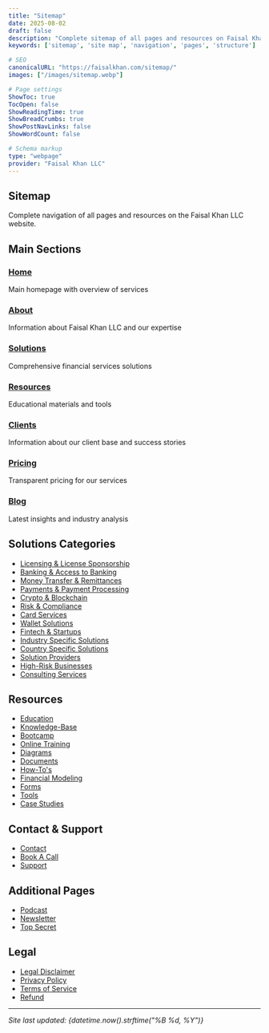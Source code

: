 ```yaml
---
title: "Sitemap"
date: 2025-08-02
draft: false
description: "Complete sitemap of all pages and resources on Faisal Khan LLC website"
keywords: ['sitemap', 'site map', 'navigation', 'pages', 'structure']

# SEO
canonicalURL: "https://faisalkhan.com/sitemap/"
images: ["/images/sitemap.webp"]

# Page settings
ShowToc: true
TocOpen: false
ShowReadingTime: true
ShowBreadCrumbs: true
ShowPostNavLinks: false
ShowWordCount: false

# Schema markup
type: "webpage"
provider: "Faisal Khan LLC"
---
```


## Sitemap

Complete navigation of all pages and resources on the Faisal Khan LLC website.

## Main Sections

### [Home](/)
Main homepage with overview of services

### [About](/about/)
Information about Faisal Khan LLC and our expertise

### [Solutions](/solutions/)
Comprehensive financial services solutions

### [Resources](/resources/)
Educational materials and tools

### [Clients](/clients/)
Information about our client base and success stories

### [Pricing](/pricing/)
Transparent pricing for our services

### [Blog](/blog/)
Latest insights and industry analysis

## Solutions Categories

- [Licensing & License Sponsorship](/solutions/licensing/)
- [Banking & Access to Banking](/solutions/banking/)
- [Money Transfer & Remittances](/solutions/money-transfer/)
- [Payments & Payment Processing](/solutions/payments/)
- [Crypto & Blockchain](/solutions/crypto/)
- [Risk & Compliance](/solutions/compliance/)
- [Card Services](/solutions/cards/)
- [Wallet Solutions](/solutions/wallets/)
- [Fintech & Startups](/solutions/fintech/)
- [Industry Specific Solutions](/solutions/industry-specific/)
- [Country Specific Solutions](/solutions/geographic/)
- [Solution Providers](/solutions/providers/)
- [High-Risk Businesses](/solutions/high-risk/)
- [Consulting Services](/solutions/consulting/)

## Resources

- [Education](/resources/education/)
- [Knowledge-Base](/resources/knowledge-base/)
- [Bootcamp](/resources/bootcamp/)
- [Online Training](/resources/online-training/)
- [Diagrams](/resources/diagrams/)
- [Documents](/resources/documents/)
- [How-To's](/resources/how-tos/)
- [Financial Modeling](/resources/financial-modeling/)
- [Forms](/resources/forms/)
- [Tools](/resources/tools/)
- [Case Studies](/resources/case-studies/)

## Contact & Support

- [Contact](/contact/)
- [Book A Call](/book-a-call/)
- [Support](/support/)

## Additional Pages

- [Podcast](/podcast/)
- [Newsletter](/newsletter/)
- [Top Secret](/top-secret/)

## Legal

- [Legal Disclaimer](/legal-disclaimer/)
- [Privacy Policy](/privacy-policy/)
- [Terms of Service](/terms-of-service/)
- [Refund](/refund/)

---

*Site last updated: {datetime.now().strftime("%B %d, %Y")}*
